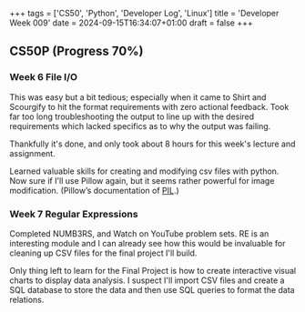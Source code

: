 +++
tags = ['CS50', 'Python', 'Developer Log', 'Linux']
title = 'Developer Week 009'
date = 2024-09-15T16:34:07+01:00
draft = false
+++

## CS50P (Progress 70%)

### Week 6 File I/O

This was easy but a bit tedious; especially when it came to Shirt and Scourgify to hit the format requirements with zero actional feedback. Took far too long troubleshooting the output to line up with the desired requirements which lacked specifics as to why the output was failing.

Thankfully it's done, and only took about 8 hours for this week's lecture and assignment.

Learned valuable skills for creating and modifying csv files with python. Now sure if I'll use Pillow again, but it seems rather powerful for image modification. (Pillow’s documentation of [PIL](https://pillow.readthedocs.io/).)

### Week 7 Regular Expressions

Completed NUMB3RS, and Watch on YouTube problem sets. RE is an interesting module and I can already see how this would be invaluable for cleaning up CSV files for the final project I'll build.

Only thing left to learn for the Final Project is how to create interactive visual charts to display data analysis. I suspect I'll import CSV files and create a SQL database to store the data and then use SQL queries to format the data relations.
